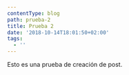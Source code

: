 ```yaml
---
contentType: blog
path: prueba-2
title: Prueba 2
date: '2018-10-14T18:01:50+02:00'
tags:
  - ''
---
```

Esto es una prueba de creación de post.
